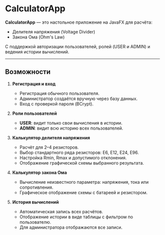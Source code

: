 # CalculatorApp

**CalculatorApp** — это настольное приложение на JavaFX для расчёта:

- Делителя напряжения (Voltage Divider)
- Закона Ома (Ohm's Law)

С поддержкой авторизации пользователей, ролей (USER и ADMIN) и ведения истории вычислений.

---

## Возможности

1. **Регистрация и вход**
   - Регистрация обычного пользователя.
   - Администратор создаётся вручную через базу данных.
   - Вход с проверкой пароля (BCrypt).

2. **Роли пользователей**
   - **USER**: видит только свои вычисления в истории.
   - **ADMIN**: видит всю историю всех пользователей.

3. **Калькулятор делителя напряжения**
   - Расчёт для 2–4 резисторов.
   - Выбор стандартного ряда резисторов: E6, E12, E24, E96.
   - Настройка Rmin, Rmax и допустимого отклонения.
   - Отображение графической схемы выбранного результата.

4. **Калькулятор закона Ома**
   - Вычисление неизвестного параметра: напряжения, тока или сопротивления.
   - Графическое отображение схемы с батареей и резистором.
   
5. **История вычислений**
   - Автоматическая запись всех расчётов.
   - Отображение истории в виде таблицы с фильтром по пользователю.
   - Для администратора отображаются все записи.
